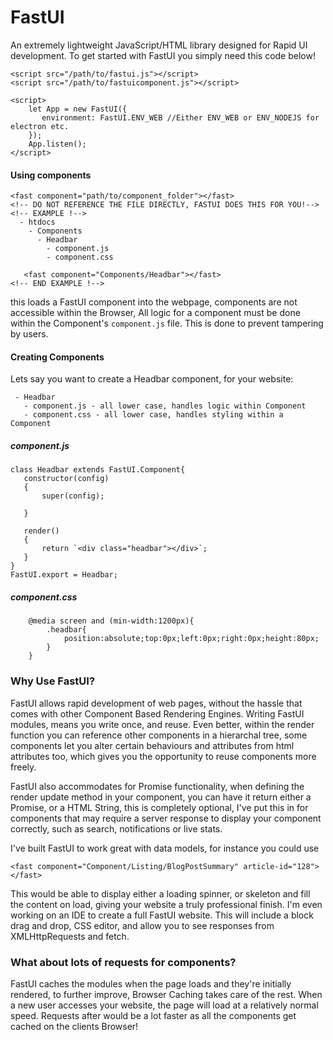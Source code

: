  # FastUI
 An extremely lightweight JavaScript/HTML library designed for Rapid UI development. To get started with
FastUI you simply need this code below!
 ```
 <script src="/path/to/fastui.js"></script>
 <script src="/path/to/fastuicomponent.js"></script>
 
 <script>
     let App = new FastUI({
        environment: FastUI.ENV_WEB //Either ENV_WEB or ENV_NODEJS for electron etc.
     });
     App.listen();
 </script>
 ```
 
#### Using components
 ```
 <fast component="path/to/component_folder"></fast>
 <!-- DO NOT REFERENCE THE FILE DIRECTLY, FASTUI DOES THIS FOR YOU!-->
 <!-- EXAMPLE !-->
   - htdocs
     - Components
       - Headbar
         - component.js
	     - component.css
	 
    <fast component="Components/Headbar"></fast>
 <!-- END EXAMPLE !-->
 ```
 this loads a FastUI component into the webpage, components are not accessible within the Browser, All logic for a component
 must be done within the Component's `component.js` file. This is done to prevent tampering by users.
 
 #### Creating Components
 Lets say you want to create a Headbar component, for your website:
 ```
  - Headbar
    - component.js - all lower case, handles logic within Component
    - component.css - all lower case, handles styling within a Component
 ```
 ##### component.js
 ```
 class Headbar extends FastUI.Component{
	constructor(config)
	{
		super(config);

	}

	render()
	{
		return `<div class="headbar"></div>`;
	}
}
FastUI.export = Headbar;
 ```
 ##### component.css
 ```
     @media screen and (min-width:1200px){
         .headbar{
             position:absolute;top:0px;left:0px;right:0px;height:80px;
         }
     }
 ```
 
 ### Why Use FastUI?
 FastUI allows rapid development of web pages, without the hassle that comes with other Component Based Rendering Engines. Writing FastUI modules, means you write once, and reuse. Even better, within the render function you can reference other components in a hierarchal tree, some components let you alter certain behaviours and attributes from html attributes too, which gives you the opportunity to reuse components more freely. 
 
 FastUI also accommodates for Promise functionality, when defining the render update method in your component, you can have it return either a Promise, or a HTML String, this is completely optional, I've put this in for components that may require a server response to display your component correctly, such as search, notifications or live stats. 
 
 I've built FastUI to work great with data models, for instance you could use
 ```
 <fast component="Component/Listing/BlogPostSummary" article-id="128"></fast>
 ```
 This would be able to display either a loading spinner, or skeleton and fill the content on load, giving your website a truly professional finish. I'm even working on an IDE to create a full FastUI website. This will include a block drag and drop, CSS editor, and allow you to see responses from XMLHttpRequests and fetch.

 ### What about lots of requests for components?
 FastUI caches the modules when the page loads and they're initially rendered, to further improve, Browser Caching takes care of the rest. When a new user accesses your website, the page will load at a relatively normal speed. Requests after would be a lot faster as all the components get cached on the clients Browser!
